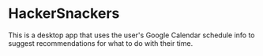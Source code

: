 # HackerSnackers
This is a desktop app that uses the user's Google Calendar schedule
info to suggest recommendations for what to do with their time.

